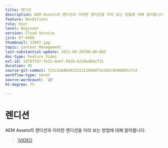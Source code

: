 ```yaml
---
title: 렌디션
description: AEM Assets의 렌디션과 이러한 렌디션을 미리 보는 방법에 대해 알아봅니다.
feature: Renditions
role: User
level: Beginner
version: Cloud Service
jira: KT-4496
thumbnail: 32047.jpg
topic: Content Management
last-substantial-update: 2021-09-26T00:00:00Z
doc-type: Feature Video
exl-id: 1df0ffd7-fe22-4eef-9428-b228ed0dcf31
duration: 95
source-git-commit: f23c2ab86d42531113690df2e342c65060b5c7cd
workflow-type: tm+mt
source-wordcount: '26'
ht-degree: 7%

---
```


# 렌디션

AEM Assets의 렌디션과 이러한 렌디션을 미리 보는 방법에 대해 알아봅니다.

>[!VIDEO](https://video.tv.adobe.com/v/32047?quality=12&learn=on)
